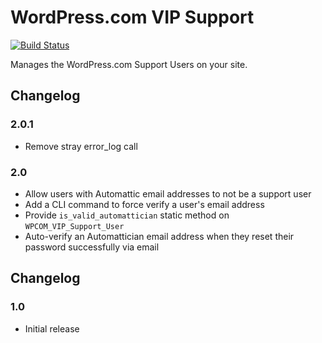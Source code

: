 # WordPress.com VIP Support

[![Build Status](https://magnum.travis-ci.com/Automattic/vipv2-support.svg?token=saKYXPvcnyNUH8ChL4di&branch=master)](https://magnum.travis-ci.com/Automattic/vipv2-support)

Manages the WordPress.com Support Users on your site.

## Changelog

### 2.0.1

* Remove stray error_log call

### 2.0

* Allow users with Automattic email addresses to not be a support user
* Add a CLI command to force verify a user's email address
* Provide `is_valid_automattician` static method on `WPCOM_VIP_Support_User`
* Auto-verify an Automattician email address when they reset their password successfully via email

## Changelog

### 1.0

* Initial release